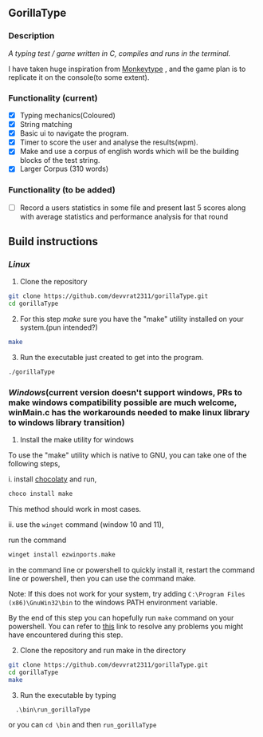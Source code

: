 ## **GorillaType**

### Description

_A typing test / game written in C, compiles and runs in the terminal._

I have taken huge inspiration from [Monkeytype](https://www.monkeytype.com) , and the game plan is to replicate it on the console(to some extent).

### Functionality (current)

- [x] Typing mechanics(Coloured)
- [x] String matching
- [x] Basic ui to navigate the program.
- [x] Timer to score the user and analyse the results(wpm).
- [x] Make and use a corpus of english words which will be the building blocks of the test string.
- [x] Larger Corpus (310 words)

### Functionality (to be added)

- [ ] Record a users statistics in some file and present last 5 scores along with average statistics and performance analysis for that round

## Build instructions

### **_Linux_**

1. Clone the repository

```bash
git clone https://github.com/devvrat2311/gorillaType.git
cd gorillaType
```

2. For this step _make_ sure you have the "make" utility installed on your system.(pun intended?)

```bash
make
```

3. Run the executable just created to get into the program.

```bash
./gorillaType
```

### **_Windows_**(current version doesn't support windows, PRs to make windows compatibility possible are much welcome, winMain.c has the workarounds needed to make linux library to windows library transition)

1. Install the make utility for windows

To use the "make" utility which is native to GNU, you can take one of the following steps,

i. install [chocolaty](https://chocolatey.org/install) and run,

```bash
choco install make
```

This method should work in most cases.

ii. use the `winget` command (window 10 and 11),

run the command

```bash
winget install ezwinports.make
```

in the command line or powershell to quickly install it,
restart the command line or powershell, then you can use the command make.

Note: If this does not work for your system, try adding `C:\Program Files (x86)\GnuWin32\bin` to the windows PATH environment variable.

By the end of this step you can hopefully run `make` command on your powershell. You can refer to [this](https://stackoverflow.com/questions/32127524/how-to-install-and-use-make-in-windows) link to resolve any problems you might have encountered during this step.

2. Clone the repository and run make in the directory

```bash
git clone https://github.com/devvrat2311/gorillaType.git
cd gorillaType
make
```

3. Run the executable by typing

```
  .\bin\run_gorillaType
```

or you can `cd \bin` and then `run_gorillaType`

